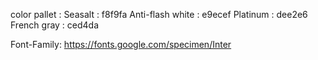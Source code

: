 color pallet :
Seasalt : f8f9fa 
Anti-flash white : e9ecef 
Platinum : dee2e6
French gray : ced4da 

Font-Family:
https://fonts.google.com/specimen/Inter